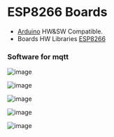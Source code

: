 # ESP8266 Boards 

 * [Arduino](https://www.arduino.cc/en/software) HW&SW Compatible. 
 * Boards HW Libraries [ESP8266](https://github.com/esp8266/Arduino)  <br/> 
 ### Software for mqtt <br/>
 
![image](https://github.com/Dafeng1980/ESP8266_PMUS_MAIN/raw/master/Doc/ardunio.png) <br/>

![image](https://github.com/Dafeng1980/ESP8266_PMUS_MAIN/raw/master/Doc/HEKR_PIN.png) <br/>

![image](https://github.com/Dafeng1980/ESP8266_PMUS_MAIN/raw/master/Doc/ESP8266hekrb.jpg) <br/>

![image](https://github.com/Dafeng1980/ESP8266_PMUS_MAIN/raw/master/Doc/esp8266mqtt.png) <br/>

![image](https://github.com/Dafeng1980/ESP8266_PMUS_MAIN/raw/master/Doc/Esp8266_ad.png) <br/>

